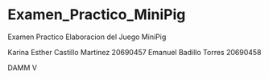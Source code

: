 # Examen_Practico_MiniPig
 Examen Practico Elaboracion del Juego MiniPig 

Karina Esther Castillo Martínez 20690457
Emanuel Badillo Torres 20690458

DAMM V
